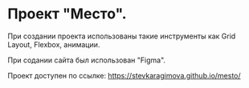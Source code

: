 # Проект "Место".

При создании проекта использованы такие инструменты как Grid Layout, Flexbox, анимации.

При содании сайта был использован "Figma".

Проект доступен по ссылке: 
https://stevkaragimova.github.io/mesto/
